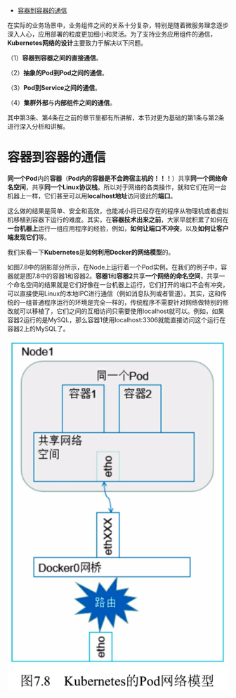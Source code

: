 
<!-- @import "[TOC]" {cmd="toc" depthFrom=1 depthTo=6 orderedList=false} -->

<!-- code_chunk_output -->

- [容器到容器的通信](#容器到容器的通信)

<!-- /code_chunk_output -->

在实际的业务场景中，业务组件之间的关系十分复杂，特别是随着微服务理念逐步深入人心，应用部署的粒度更加细小和灵活。为了支持业务应用组件的通信，**Kubernetes网络的设计**主要致力于解决以下问题。

（1）**容器到容器之间的直接通信**。

（2）**抽象的Pod到Pod之间的通信**。

（3）**Pod到Service之间的通信**。

（4）**集群外部**与**内部组件之间的通信**。

其中第3条、第4条在之前的章节里都有所讲解，本节对更为基础的第1条与第2条进行深入分析和讲解。

# 容器到容器的通信

**同一个Pod**内的**容器**（**Pod内的容器是不会跨宿主机的！！！**）共享**同一个网络命名空间**，共享**同一个Linux协议栈**。所以对于网络的各类操作，就和它们在同一台机器上一样，它们甚至可以用**localhost地址**访问彼此的**端口**。

这么做的结果是简单、安全和高效，也能减小将已经存在的程序从物理机或者虚拟机移植到容器下运行的难度。其实，在**容器技术出来之前**，大家早就积累了如何在**一台机器上**运行一组应用程序的经验，例如，**如何让端口不冲突**，以及**如何让客户端发现它们**等。

我们来看一下**Kubernetes**是**如何利用Docker的网络模型**的。

如图7.8中的阴影部分所示，在Node上运行着一个Pod实例。在我们的例子中，容器就是图7.8中的容器1和容器2。**容器1**和**容器2**共享**一个网络的命名空间**，共享一个命名空间的结果就是它们好像在一台机器上运行，它们打开的端口不会有冲突，可以直接使用Linux的本地IPC进行通信（例如消息队列或者管道）。其实，这和传统的一组普通程序运行的环境是完全一样的，传统程序不需要针对网络做特别的修改就可以移植了，它们之间的互相访问只需要使用localhost就可以。例如，如果容器2运行的是MySQL，那么容器1使用localhost:3306就能直接访问这个运行在容器2上的MySQL了。

![2019-09-19-16-44-39.png](./images/2019-09-19-16-44-39.png)